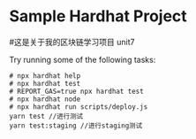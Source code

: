 # Sample Hardhat Project
#这是关于我的区块链学习项目 unit7


Try running some of the following tasks:

```shell
# npx hardhat help
# npx hardhat test
# REPORT_GAS=true npx hardhat test
# npx hardhat node
# npx hardhat run scripts/deploy.js
yarn test //进行测试
yarn test:staging //进行staging测试
```
